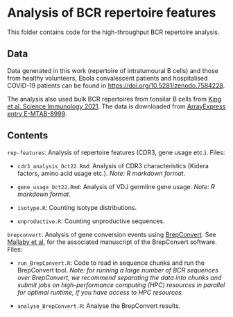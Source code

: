 # Analysis of BCR repertoire features

This folder contains code for the high-throughput BCR repertoire analysis.

## Data

Data generated in this work (repertoire of intratumoural B cells) and those from healthy volunteers, Ebola convalescent patients and hospitalised COVID-19 patients can be found in <https://doi.org/10.5281/zenodo.7584228>.

The analysis also used bulk BCR repertoires from tonsilar B cells from [King et al. Science Immunology 2021](https://doi.org/10.1126/sciimmunol.abe6291). The data is downloaded from [ArrayExpress entry E-MTAB-8999](https://www.ebi.ac.uk/biostudies/arrayexpress/studies/E-MTAB-8999).

## Contents

`rep-features`: Analysis of repertoire features (CDR3, gene usage etc.). Files: 

* `cdr3_analysis_Oct22.Rmd`: Analysis of CDR3 characteristics (Kidera factors, amino acid usage etc.). *Note: R markdown format*.

* `gene_usage_Oct22.Rmd`: Analysis of VDJ germline gene usage. *Note: R markdown format*. 

* `isotype.R`: Counting isotype distributions.

* `unproductive.R`: Counting unproductive sequences.

`brepconvert`: Analysis of gene conversion events using [BrepConvert](https://github.com/Fraternalilab/BrepConvert/). See [Mallaby et al.](https://doi.org/10.1093/discim/kyad002) for the associated manuscript of the BrepConvert software. Files:

* `run_BrepConvert.R`: Code to read in sequence chunks and run the BrepConvert tool. *Note: for running a large number of BCR sequences over BrepConvert, we recommend separating the data into chunks and submit jobs on high-performance computing (HPC) resources in parallel for optimal runtime, if you have access to HPC resources.*

* `analyse_BrepConvert.R`: Analyse the BrepConvert results.

